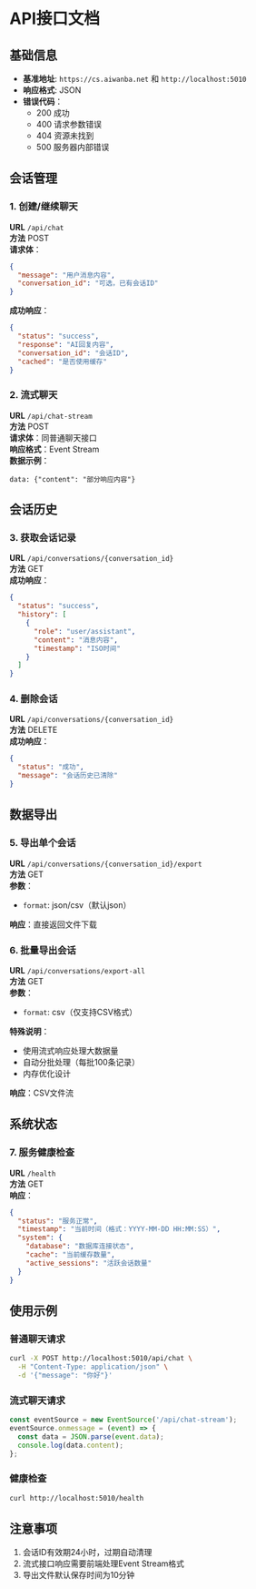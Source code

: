 # API接口文档

## 基础信息
- **基准地址**: `https://cs.aiwanba.net` 和 `http://localhost:5010`
- **响应格式**: JSON
- **错误代码**：
  - 200 成功
  - 400 请求参数错误
  - 404 资源未找到
  - 500 服务器内部错误

## 会话管理

### 1. 创建/继续聊天
**URL** `/api/chat`  
**方法** POST  
**请求体**：
```json
{
  "message": "用户消息内容",
  "conversation_id": "可选，已有会话ID"
}
```
**成功响应**：
```json
{
  "status": "success",
  "response": "AI回复内容",
  "conversation_id": "会话ID",
  "cached": "是否使用缓存"
}
```

### 2. 流式聊天
**URL** `/api/chat-stream`  
**方法** POST  
**请求体**：同普通聊天接口  
**响应格式**：Event Stream  
**数据示例**：
```
data: {"content": "部分响应内容"}
```

## 会话历史

### 3. 获取会话记录
**URL** `/api/conversations/{conversation_id}`  
**方法** GET  
**成功响应**：
```json
{
  "status": "success",
  "history": [
    {
      "role": "user/assistant",
      "content": "消息内容",
      "timestamp": "ISO时间"
    }
  ]
}
```

### 4. 删除会话
**URL** `/api/conversations/{conversation_id}`  
**方法** DELETE  
**成功响应**：
```json
{
  "status": "成功",
  "message": "会话历史已清除"
}
```

## 数据导出

### 5. 导出单个会话
**URL** `/api/conversations/{conversation_id}/export`  
**方法** GET  
**参数**：
- `format`: json/csv（默认json）

**响应**：直接返回文件下载

### 6. 批量导出会话
**URL** `/api/conversations/export-all`  
**方法** GET  
**参数**：
- `format`: csv（仅支持CSV格式）

**特殊说明**：
- 使用流式响应处理大数据量
- 自动分批处理（每批100条记录）
- 内存优化设计

**响应**：CSV文件流

## 系统状态

### 7. 服务健康检查
**URL** `/health`  
**方法** GET  
**响应**：
```json
{
  "status": "服务正常",
  "timestamp": "当前时间（格式：YYYY-MM-DD HH:MM:SS）",
  "system": {
    "database": "数据库连接状态",
    "cache": "当前缓存数量",
    "active_sessions": "活跃会话数量"
  }
}
```

## 使用示例

### 普通聊天请求
```bash
curl -X POST http://localhost:5010/api/chat \
  -H "Content-Type: application/json" \
  -d '{"message": "你好"}'
```

### 流式聊天请求
```javascript
const eventSource = new EventSource('/api/chat-stream');
eventSource.onmessage = (event) => {
  const data = JSON.parse(event.data);
  console.log(data.content);
};
```

### 健康检查
```bash
curl http://localhost:5010/health
```

## 注意事项
1. 会话ID有效期24小时，过期自动清理
2. 流式接口响应需要前端处理Event Stream格式
3. 导出文件默认保存时间为10分钟
